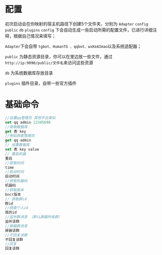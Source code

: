 # 配置
初次启动会在你映射的宿主机路径下创建5个文件夹，分别为 `Adapter` `config` `public` `db` `plugins`
`config` 下会自动生成一些启动所需的配置文件，已进行详细注释，根据自己情况来填写；

`Adapter`下会自带 `tgbot、HumanTG 、qqbot、wxKeAImao`以及系统适配器；

`public` 为静态资源目录，你可以在里边放一些文件，通过 `http://ip:9090/public/文件名`来访问这些资源

`db` 为系统数据库存放目录

`plugins` 插件目录，自带一些官方插件

# 基础命令
```js
//设置qq管理员 其他平台类似
set qq admin 12345698
//获取数据库
get 表 key
//例如获取管理员
get qq admin
// 设置数据库
set 表 key value
// 重启机器
重启
//获取时间
time
//启动时间
启动时间
//获取机器码
机器码
//获取版本
bncr版本
// 获取群id
群id
//获取个人id
我的id
//监听群消息 （默认屏蔽所有群）
监听该群
//屏蔽群消息
屏蔽该群
//不回复该群
不回复该群
//回复
回复该群

```